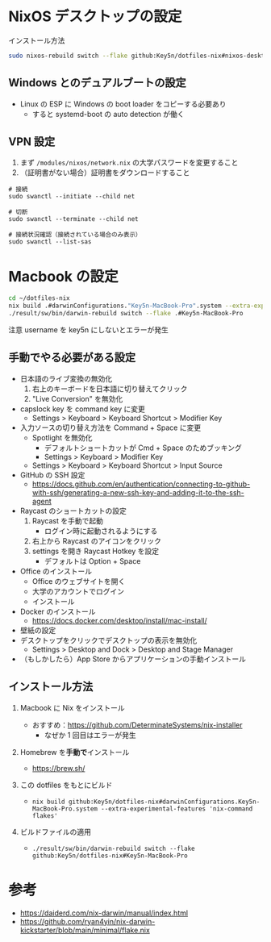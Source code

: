# NixOS デスクトップの設定

インストール方法

```sh
sudo nixos-rebuild switch --flake github:Key5n/dotfiles-nix#nixos-desktop
```

## Windows とのデュアルブートの設定

- Linux の ESP に Windows の boot loader をコピーする必要あり
  - すると systemd-boot の auto detection が働く

## VPN 設定

1. まず `/modules/nixos/network.nix` の大学パスワードを変更すること
2. （証明書がない場合）証明書をダウンロードすること

```
# 接続
sudo swanctl --initiate --child net

# 切断
sudo swanctl --terminate --child net

# 接続状況確認（接続されている場合のみ表示）
sudo swanctl --list-sas
```

# Macbook の設定

```sh
cd ~/dotfiles-nix
nix build .#darwinConfigurations."Key5n-MacBook-Pro".system --extra-experimental-features 'nix-command flakes'
./result/sw/bin/darwin-rebuild switch --flake .#Key5n-MacBook-Pro
```

注意
username を key5n にしないとエラーが発生

## 手動でやる必要がある設定

- 日本語のライブ変換の無効化
  1. 右上のキーボードを日本語に切り替えてクリック
  2. "Live Conversion" を無効化
- capslock key を command key に変更
  - Settings > Keyboard > Keyboard Shortcut > Modifier Key
- 入力ソースの切り替え方法を Command + Space に変更
  - Spotlight を無効化
    - デフォルトショートカットが Cmd + Space のためブッキング
    - Settings > Keyboard > Modifier Key
  - Settings > Keyboard > Keyboard Shortcut > Input Source
- GitHub の SSH 設定
  - https://docs.github.com/en/authentication/connecting-to-github-with-ssh/generating-a-new-ssh-key-and-adding-it-to-the-ssh-agent
- Raycast のショートカットの設定
  1. Raycast を手動で起動
     - ログイン時に起動されるようにする
  2. 右上から Raycast のアイコンをクリック
  3. settings を開き Raycast Hotkey を設定
     - デフォルトは Option + Space
- Office のインストール
  - Office のウェブサイトを開く
  - 大学のアカウントでログイン
  - インストール
- Docker のインストール
  - https://docs.docker.com/desktop/install/mac-install/
- 壁紙の設定
- デスクトップをクリックでデスクトップの表示を無効化
  - Settings > Desktop and Dock > Desktop and Stage Manager
- （もしかしたら）App Store からアプリケーションの手動インストール

## インストール方法

1. Macbook に Nix をインストール
   - おすすめ：https://github.com/DeterminateSystems/nix-installer
     - なぜか 1 回目はエラーが発生
2. Homebrew を**手動で**インストール
   - https://brew.sh/
3. この dotfiles をもとにビルド

   - `nix build github:Key5n/dotfiles-nix#darwinConfigurations.Key5n-MacBook-Pro.system --extra-experimental-features 'nix-command flakes'`

4. ビルドファイルの適用
   - `./result/sw/bin/darwin-rebuild switch --flake github:Key5n/dotfiles-nix#Key5n-MacBook-Pro`

# 参考

- https://daiderd.com/nix-darwin/manual/index.html
- https://github.com/ryan4yin/nix-darwin-kickstarter/blob/main/minimal/flake.nix
